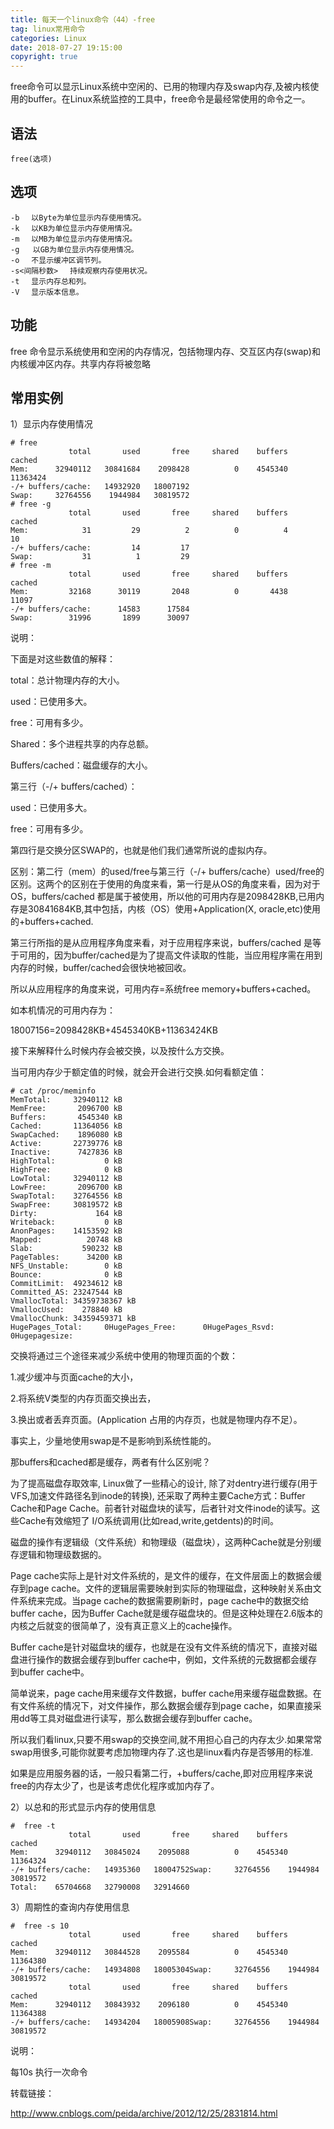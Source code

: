 ```yaml
---
title: 每天一个linux命令（44）-free
tag: linux常用命令
categories: Linux
date: 2018-07-27 19:15:00
copyright: true
---
```


free命令可以显示Linux系统中空闲的、已用的物理内存及swap内存,及被内核使用的buffer。在Linux系统监控的工具中，free命令是最经常使用的命令之一。

<!--more-->

## 语法

`free(选项)`

## 选项

```
-b 　以Byte为单位显示内存使用情况。 
-k 　以KB为单位显示内存使用情况。 
-m 　以MB为单位显示内存使用情况。
-g   以GB为单位显示内存使用情况。 
-o 　不显示缓冲区调节列。 
-s<间隔秒数> 　持续观察内存使用状况。 
-t 　显示内存总和列。 
-V 　显示版本信息。 
```

## 功能

free 命令显示系统使用和空闲的内存情况，包括物理内存、交互区内存(swap)和内核缓冲区内存。共享内存将被忽略

## 常用实例

1）显示内存使用情况

```
# free
             total       used       free     shared    buffers     cached
Mem:      32940112   30841684    2098428          0    4545340   11363424
-/+ buffers/cache:   14932920   18007192
Swap:     32764556    1944984   30819572
# free -g
             total       used       free     shared    buffers     cached
Mem:            31         29          2          0          4         10
-/+ buffers/cache:         14         17
Swap:           31          1         29
# free -m
             total       used       free     shared    buffers     cached
Mem:         32168      30119       2048          0       4438      11097
-/+ buffers/cache:      14583      17584
Swap:        31996       1899      30097
```

说明：

下面是对这些数值的解释：

total：总计物理内存的大小。

used：已使用多大。

free：可用有多少。

Shared：多个进程共享的内存总额。

Buffers/cached：磁盘缓存的大小。

第三行（-/+ buffers/cached）：

used：已使用多大。

free：可用有多少。

第四行是交换分区SWAP的，也就是他们我们通常所说的虚拟内存。

区别：第二行（mem）的used/free与第三行（-/+ buffers/cache）used/free的区别。这两个的区别在于使用的角度来看，第一行是从OS的角度来看，因为对于OS，buffers/cached 都是属于被使用，所以他的可用内存是2098428KB,已用内存是30841684KB,其中包括，内核（OS）使用+Application(X, oracle,etc)使用的+buffers+cached.

第三行所指的是从应用程序角度来看，对于应用程序来说，buffers/cached 是等于可用的，因为buffer/cached是为了提高文件读取的性能，当应用程序需在用到内存的时候，buffer/cached会很快地被回收。

所以从应用程序的角度来说，可用内存=系统free memory+buffers+cached。

如本机情况的可用内存为：

18007156=2098428KB+4545340KB+11363424KB

接下来解释什么时候内存会被交换，以及按什么方交换。

当可用内存少于额定值的时候，就会开会进行交换.如何看额定值： 

```
# cat /proc/meminfo
MemTotal:     32940112 kB
MemFree:       2096700 kB
Buffers:       4545340 kB
Cached:       11364056 kB
SwapCached:    1896080 kB
Active:       22739776 kB
Inactive:      7427836 kB
HighTotal:           0 kB
HighFree:            0 kB
LowTotal:     32940112 kB
LowFree:       2096700 kB
SwapTotal:    32764556 kB
SwapFree:     30819572 kB
Dirty:             164 kB
Writeback:           0 kB
AnonPages:    14153592 kB
Mapped:          20748 kB
Slab:           590232 kB
PageTables:      34200 kB
NFS_Unstable:        0 kB
Bounce:              0 kB
CommitLimit:  49234612 kB
Committed_AS: 23247544 kB
VmallocTotal: 34359738367 kB
VmallocUsed:    278840 kB
VmallocChunk: 34359459371 kB
HugePages_Total:     0HugePages_Free:      0HugePages_Rsvd:      0Hugepagesize: 
```

交换将通过三个途径来减少系统中使用的物理页面的个数：

1.减少缓冲与页面cache的大小， 

2.将系统V类型的内存页面交换出去，　 

3.换出或者丢弃页面。(Application 占用的内存页，也就是物理内存不足）。 

事实上，少量地使用swap是不是影响到系统性能的。

那buffers和cached都是缓存，两者有什么区别呢？

为了提高磁盘存取效率, Linux做了一些精心的设计, 除了对dentry进行缓存(用于VFS,加速文件路径名到inode的转换), 还采取了两种主要Cache方式：Buffer Cache和Page Cache。前者针对磁盘块的读写，后者针对文件inode的读写。这些Cache有效缩短了 I/O系统调用(比如read,write,getdents)的时间。

磁盘的操作有逻辑级（文件系统）和物理级（磁盘块），这两种Cache就是分别缓存逻辑和物理级数据的。

Page cache实际上是针对文件系统的，是文件的缓存，在文件层面上的数据会缓存到page cache。文件的逻辑层需要映射到实际的物理磁盘，这种映射关系由文件系统来完成。当page cache的数据需要刷新时，page cache中的数据交给buffer cache，因为Buffer Cache就是缓存磁盘块的。但是这种处理在2.6版本的内核之后就变的很简单了，没有真正意义上的cache操作。

Buffer cache是针对磁盘块的缓存，也就是在没有文件系统的情况下，直接对磁盘进行操作的数据会缓存到buffer cache中，例如，文件系统的元数据都会缓存到buffer cache中。

简单说来，page cache用来缓存文件数据，buffer cache用来缓存磁盘数据。在有文件系统的情况下，对文件操作，那么数据会缓存到page cache，如果直接采用dd等工具对磁盘进行读写，那么数据会缓存到buffer cache。

所以我们看linux,只要不用swap的交换空间,就不用担心自己的内存太少.如果常常swap用很多,可能你就要考虑加物理内存了.这也是linux看内存是否够用的标准.

如果是应用服务器的话，一般只看第二行，+buffers/cache,即对应用程序来说free的内存太少了，也是该考虑优化程序或加内存了。

2）以总和的形式显示内存的使用信息

```
#  free -t 
             total       used       free     shared    buffers     cached
Mem:      32940112   30845024    2095088          0    4545340   11364324
-/+ buffers/cache:   14935360   18004752Swap:     32764556    1944984   30819572
Total:    65704668   32790008   32914660
```

3）周期性的查询内存使用信息

```
#  free -s 10
             total       used       free     shared    buffers     cached
Mem:      32940112   30844528    2095584          0    4545340   11364380
-/+ buffers/cache:   14934808   18005304Swap:     32764556    1944984   30819572
             total       used       free     shared    buffers     cached
Mem:      32940112   30843932    2096180          0    4545340   11364388
-/+ buffers/cache:   14934204   18005908Swap:     32764556    1944984   30819572
```

说明：

每10s 执行一次命令

转载链接：

http://www.cnblogs.com/peida/archive/2012/12/25/2831814.html

